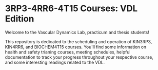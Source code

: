 

# 3RP3-4RR6-4T15 Courses: VDL Edition

Welcome to the Vascular Dynamics Lab, practicum and thesis students! 

This repository is dedicated to the scheduling and operation of KIN3RP3, KIN4RR6, and BIOCHEM4T15 courses. You'll find some information on health and safety trianing courses, meeting schedules, helpful documentation to track your progress throughout your respective course, and some interesting readings related to the VDL.

